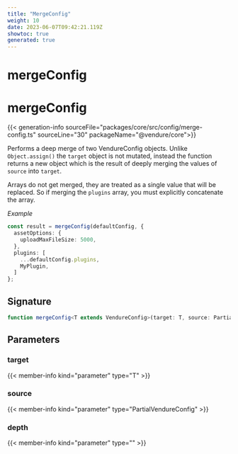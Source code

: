 ```yaml
---
title: "MergeConfig"
weight: 10
date: 2023-06-07T09:42:21.119Z
showtoc: true
generated: true
---
```

<!-- This file was generated from the Vendure source. Do not modify. Instead, re-run the "docs:build" script -->

# mergeConfig
<div class="symbol">


# mergeConfig

{{< generation-info sourceFile="packages/core/src/config/merge-config.ts" sourceLine="30" packageName="@vendure/core">}}

Performs a deep merge of two VendureConfig objects. Unlike `Object.assign()` the `target` object is
not mutated, instead the function returns a new object which is the result of deeply merging the
values of `source` into `target`.

Arrays do not get merged, they are treated as a single value that will be replaced. So if merging the
`plugins` array, you must explicitly concatenate the array.

*Example*

```TypeScript
const result = mergeConfig(defaultConfig, {
  assetOptions: {
    uploadMaxFileSize: 5000,
  },
  plugins: [
    ...defaultConfig.plugins,
    MyPlugin,
  ]
};
```

## Signature

```TypeScript
function mergeConfig<T extends VendureConfig>(target: T, source: PartialVendureConfig, depth:  = 0): T
```
## Parameters

### target

{{< member-info kind="parameter" type="T" >}}

### source

{{< member-info kind="parameter" type="PartialVendureConfig" >}}

### depth

{{< member-info kind="parameter" type="" >}}

</div>
